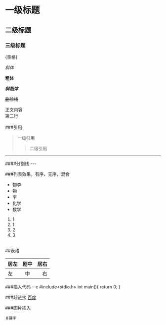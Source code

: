 # 一级标题

## 二级标题

### 三级标题
{空格}<br>

*斜体*

**粗体**

***斜粗体***


~~删除线~~

正文内容<br>
第二行<br><br>
###引用
>一级引用
>>二级引用
---

####分割线 \-\-\-

###列表效果，有序，无序，混合

* 物李
 * 物
 * 李
* 化学
* 数学

1. 1
 1. 1
 2. 2
 3. 3
<br>
##表格

居左|剧中|居右
--|:--:|--:|
左|中|右

###插入代码
···c
	#include<stdio.h>
	int main(){
		return 0;
	}

###超链接
[百度](https://www.baidu.com "悬停效果")

###图片插入

`关键字`
